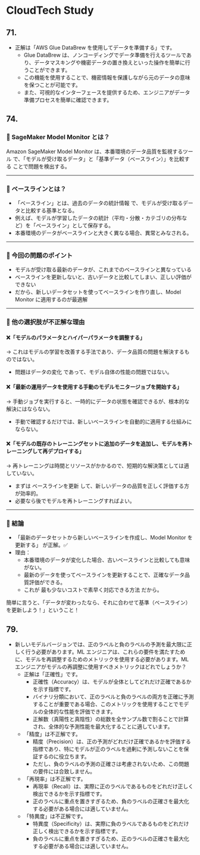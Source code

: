 # CloudTech Study

## 71.

- 正解は「AWS Glue DataBrew を使用してデータを準備する」です。
  - Glue DataBrew は、ノンコーディングでデータ準備を行えるツールであり、データマスキングや機密データの置き換えといった操作を簡単に行うことができます。
  - この機能を使用することで、機密情報を保護しながら元のデータの意味を保つことが可能です。
  - また、可視的なインターフェースを提供するため、エンジニアがデータ準備プロセスを簡単に確認できます。

## 74.

### 📌 SageMaker Model Monitor とは？

Amazon SageMaker Model Monitor は、本番環境のデータ品質を監視するツール で、「モデルが受け取るデータ」と「基準データ（ベースライン）」を比較する ことで問題を検出する。

---

### 📌 ベースラインとは？

- 「ベースライン」とは、過去のデータの統計情報 で、モデルが受け取るデータと比較する基準となる。
- 例えば、モデルが学習したデータの統計（平均・分散・カテゴリの分布など）を「ベースライン」として保存する。
- 本番環境のデータがベースラインと大きく異なる場合、異常とみなされる。

---

### 📌 今回の問題のポイント

- モデルが受け取る最新のデータが、これまでのベースラインと異なっている
- ベースラインを更新しないと、古いデータと比較してしまい、正しい評価ができない
- だから、新しいデータセットを使ってベースラインを作り直し、Model Monitor に適用するのが最適解

---

### 📌 他の選択肢が不正解な理由

#### ❌「モデルのパラメータとハイパーパラメータを調整する」

→ これはモデルの学習を改善する手法であり、データ品質の問題を解決するものではない。

- 問題はデータの変化 であって、モデル自体の性能の問題ではない。

#### ❌「最新の運用データを使用する手動のモデルモニタージョブを開始する」

→ 手動ジョブを実行すると、一時的にデータの状態を確認できるが、根本的な解決にはならない。

- 手動で確認するだけでは、新しいベースラインを自動的に適用する仕組みにならない。

#### ❌「モデルの既存のトレーニングセットに追加のデータを追加し、モデルを再トレーニングして再デプロイする」

→ 再トレーニングは時間とリソースがかかるので、短期的な解決策としては適していない。

- まずは ベースラインを更新 して、新しいデータの品質を正しく評価する方が効率的。
- 必要なら後でモデルを再トレーニングすればよい。

---

### 📌 結論

- 「最新のデータセットから新しいベースラインを作成し、Model Monitor を更新する」 が正解。✅
- 理由：
  - 本番環境のデータが変化した場合、古いベースラインと比較しても意味がない。
  - 最新のデータを使ってベースラインを更新することで、正確なデータ品質評価ができる。
  - これが 最も少ないコストで素早く対応できる方法 だから。

簡単に言うと、「データが変わったなら、それに合わせて基準（ベースライン）を更新しよう！」ということ！

## 79.

- 新しいモデルバージョンでは、正のラベルと負のラベルの予測を最大限に正しく行う必要があります。ML エンジニアは、これらの要件を満たすために、モデルを再調整するためのメトリックを使用する必要があります。ML エンジニアがモデルの再調整に使用すべきメトリックはどれでしょうか？
  - 正解は「正確性」です。
    - 正確性（Accuracy）は、モデルが全体としてどれだけ正確であるかを示す指標です。
    - バイナリ分類において、正のラベルと負のラベルの両方を正確に予測することが重要である場合、このメトリックを使用することでモデルの全体的な性能を評価できます。
    - 正解数（真陽性と真陰性）の総数を全サンプル数で割ることで計算され、全体的な予測性能を最大化することに適しています。
  - 「精度」は不正解です。
    - 精度（Precision）は、正の予測がどれだけ正確であるかを評価する指標であり、特にモデルが正のラベルを過剰に予測しないことを保証するのに役立ちます。
    - ただし、負のラベルの予測の正確さは考慮されないため、この問題の要件には合致しません。
  - 「再現率」は不正解です。
    - 再現率（Recall）は、実際に正のラベルであるものをどれだけ正しく検出できるかを示す指標です。
    - 正のラベルに重点を置きすぎるため、負のラベルの正確さを最大化する必要がある場合には適していません。
  - 「特異度」は不正解です。
    - 特異度（Specificity）は、実際に負のラベルであるものをどれだけ正しく検出できるかを示す指標です。
    - 負のラベルに重点を置きすぎるため、正のラベルの正確さを最大化する必要がある場合には適していません。
